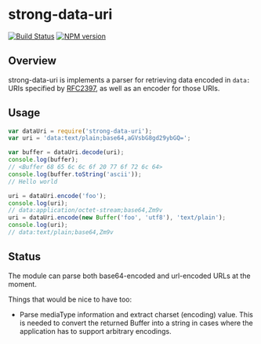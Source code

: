 # strong-data-uri

[![Build Status](https://travis-ci.org/strongloop/strong-data-uri.png?branch=master)](https://travis-ci.org/strongloop/strong-data-uri)
[![NPM version](https://badge.fury.io/js/strong-data-uri.png)](http://badge.fury.io/js/strong-data-uri)

## Overview
strong-data-uri is implements a parser for retrieving data encoded
in `data:` URIs specified by [RFC2397](http://www.ietf.org/rfc/rfc2397.txt),
as well as an encoder for those URIs.

## Usage

```js
var dataUri = require('strong-data-uri');
var uri = 'data:text/plain;base64,aGVsbG8gd29ybGQ=';

var buffer = dataUri.decode(uri);
console.log(buffer);
// <Buffer 68 65 6c 6c 6f 20 77 6f 72 6c 64>
console.log(buffer.toString('ascii'));
// Hello world

uri = dataUri.encode('foo');
console.log(uri);
// data:application/octet-stream;base64,Zm9v
uri = dataUri.encode(new Buffer('foo', 'utf8'), 'text/plain');
console.log(uri);
// data:text/plain;base64,Zm9v
```

## Status

The module can parse both base64-encoded and url-encoded URLs at the moment.

Things that would be nice to have too:

 * Parse mediaType information and extract charset (encoding) value. This is
   needed to convert the returned Buffer into a string in cases where
   the application has to support arbitrary encodings.
